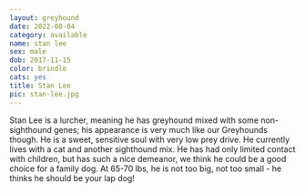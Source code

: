 ```yaml
---
layout: greyhound
date: 2022-08-04
category: available
name: stan lee
sex: male
dob: 2017-11-15
color: brindle
cats: yes
title: Stan Lee
pic: stan-lee.jpg
---
```


Stan Lee is a lurcher, meaning he has greyhound mixed with some non-sighthound genes; his appearance is very much like our Greyhounds though. He is a sweet, sensitive soul with very low prey drive.  He currently lives with a cat and another sighthound mix.  He has had only limited contact with children, but has such a nice demeanor, we think he could be a good choice for a family dog. At 65-70 lbs, he is not too big, not too small - he thinks he should be your lap dog!

